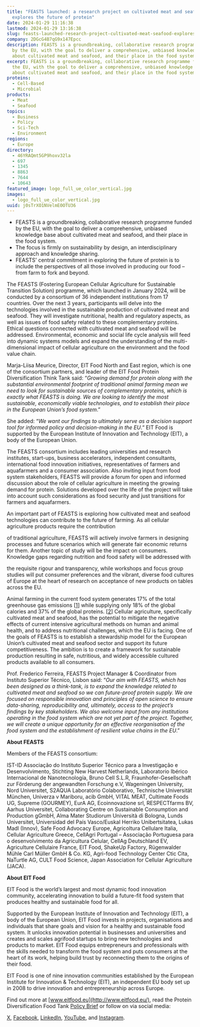 ```yaml
---
title: "FEASTS launched: a research project on cultivated meat and seafood
  explores the future of protein"
date: 2024-01-29 11:16:38
lastmod: 2024-01-29 13:16:38
slug: feasts-launched-research-project-cultivated-meat-seafood-explores-future-protein
company: 2DGcG4B7qG9x147Epcc
description: FEASTS is a groundbreaking, collaborative research programme funded
  by the EU, with the goal to deliver a comprehensive, unbiased knowledge base
  about cultivated meat and seafood, and their place in the food system.
excerpt: FEASTS is a groundbreaking, collaborative research programme funded by
  the EU, with the goal to deliver a comprehensive, unbiased knowledge base
  about cultivated meat and seafood, and their place in the food system.
proteins:
  - Cell-Based
  - Microbial
products:
  - Meat
  - Seafood
topics:
  - Business
  - Policy
  - Sci-Tech
  - Environment
regions:
  - Europe
directory:
  - 46YRAQmt5GP9hoxv32la
  - 697
  - 1345
  - 8863
  - 7644
  - 10643
featured_image: logo_full_ue_color_vertical.jpg
images:
  - logo_full_ue_color_vertical.jpg
uuid: j0sTrXO1NVelmE0OTU36
---
```

* FEASTS is a groundbreaking, collaborative research programme funded by the EU, with the goal to deliver a comprehensive, unbiased knowledge base about cultivated meat and seafood, and their place in the food system.
* The focus is firmly on sustainability by design, an interdisciplinary approach and knowledge sharing. 
* FEASTS’ central commitment in exploring the future of protein is to include the perspectives of all those involved in producing our food – from farm to fork and beyond.

The FEASTS (Fostering European Cellular Agriculture for Sustainable Transition Solution) programme, which launched in January 2024, will be conducted by a consortium of 36 independent institutions from 17 countries. Over the next 3 years, participants will delve into the technologies involved in the sustainable production of cultivated meat and seafood. They will investigate nutritional, health and regulatory aspects, as well as issues of food safety related to these complementary proteins. Ethical questions connected with cultivated meat and seafood will be addressed. Environmental, economic and social life cycle analysis will feed into dynamic systems models and expand the understanding of the multi-dimensional impact of cellular agriculture on the environment and the food value chain.

Marja-Liisa Meurice, Director, EIT Food North and East region, which is one of the consortium partners, and leader of the EIT Food Protein Diversification Think Tank said: “*Growing demand for protein along with the substantial environmental footprint of traditional animal farming mean we need to look for sustainable sources of complementary proteins, which is exactly what FEASTS is doing. We are looking to identify the most sustainable, economically viable technologies, and to establish their place in the European Union’s food system*.” 

She added: “*We want our findings to ultimately serve as a decision support tool for informed policy and decision-making in the EU*.“ EIT Food is supported by the European Institute of Innovation and Technology (EIT), a body of the European Union.

The FEASTS consortium includes leading universities and research institutes, start-ups, business accelerators, independent consultants, international food innovation initiatives, representatives of farmers and aquafarmers and a consumer association. Also inviting input from food system stakeholders, FEASTS will provide a forum for open and informed discussion about the role of cellular agriculture in meeting the growing demand for protein. Solutions developed over the life of the project will take into account such considerations as food security and just transitions for farmers and aquafarmers.

An important part of FEASTS is exploring how cultivated meat and seafood technologies can contribute to the future of farming. As all cellular agriculture products require the contribution 

of traditional agriculture, FEASTS will actively involve farmers in designing processes and future scenarios which will generate fair economic returns for them. Another topic of study will be the impact on consumers. Knowledge gaps regarding nutrition and food safety will be addressed with 

the requisite rigour and transparency, while workshops and focus group studies will put consumer preferences and the vibrant, diverse food cultures of Europe at the heart of research on acceptance of new products on tables across the EU.

Animal farming in the current food system generates 17% of the total greenhouse gas emissions [[1](https://ourworldindata.org/food-ghg-emissions)] while supplying only 18% of the global calories and 37% of the global proteins. [[2](https://ourworldindata.org/land-use)] Cellular agriculture, specifically cultivated meat and seafood, has the potential to mitigate the negative effects of current intensive agricultural methods on human and animal health, and to address nutritional challenges, which the EU is facing. One of the goals of FEASTS is to establish a stewardship model for the European Union’s cultivated meat and seafood sector and support its future competitiveness. The ambition is to create a framework for sustainable production resulting in safe, nutritious, and widely accessible cultured products available to all consumers.

Prof. Frederico Ferreira, FEASTS Project Manager & Coordinator from Instituto Superior Técnico, Lisbon said: “*Our aim with FEASTS, which has been designed as a think-tank, is to expand the knowledge related to cultivated meat and seafood so we can future-proof protein supply. We are focused on responsible innovation and principles of open science to ensure data-sharing, reproducibility and, ultimately, access to the project’s findings by key stakeholders. We also welcome input from any institutions operating in the food system which are not yet part of the project. Together, we will create a unique opportunity for an effective reorganisation of the food system and the establishment of resilient value chains in the EU*.”

**About FEASTS**

Members of the FEASTS consortium:

IST-ID Associação do Instituto Superior Técnico para a Investigação e Desenvolvimento, Stichting New Harvest Netherlands, Laboratorio Ibérico Internacional de Nanotecnología, Bruno Cell S.L.R, Fraunhofer-Gesellschaft zur Förderung der angewandten Forschung e.V, Wageningen University, Nord Universitet, S2AQUA Laboratório Colaborativo, Technische Universität München, Univerza v Mariboru, acib GmbH, VITAL MEAT, Cultimate Foods UG, Supreme (GOURMEY), EurA AG, Ecoinnovazione srl, RESPECTfarms BV, Aarhus Universitet, Collaborating Centre on Sustainable Consumption and Production gGmbH, Alma Mater Studiorum Università di Bologna, Lunds Universitet, Universidad del País Vasco/Euskal Herriko Unibertsitatea, Lukas Madl (Innov), Safe Food Advocacy Europe, Agricoltura Cellulare Italia, Cellular Agriculture Greece, CellAgri Portugal – Associação Portuguesa para o desenvolvimento da Agricultura Celular, CellAg Deutschland EV, Agriculture Cellulaire France, EIT Food, ShakeUp Factory, Rügenwalder Mühle Carl Müller GmbH & Co. KG, Agri-food Technology Center Ctic Cita, NaTurtle AG, CULT Food Science, Japan Association for Cellular Agriculture (JACA).

**About EIT Food**

EIT Food is the world’s largest and most dynamic food innovation community, accelerating innovation to build a future-fit food system that produces healthy and sustainable food for all.

Supported by the European Institute of Innovation and Technology (EIT), a body of the European Union, EIT Food invests in projects, organisations and individuals that share goals and vision for a healthy and sustainable food system. It unlocks innovation potential in businesses and universities and creates and scales agrifood startups to bring new technologies and products to market. EIT Food equips entrepreneurs and professionals with the skills needed to transform the food system and puts consumers at the heart of its work, helping build trust by reconnecting them to the origins of their food.

EIT Food is one of nine innovation communities established by the European Institute for Innovation & Technology (EIT), an independent EU body set up in 2008 to drive innovation and entrepreneurship across Europe.

Find out more at [www.eitfood.eu](http://www.eitfood.eu/), read the Protein Diversification Food Tank [Policy Brief](https://www.eitfood.eu/files/EIT-Food-PDTT-Policy-Brief-Accelerating-Protein-Diversification-for-Europe.pdf) or follow on via social media:

[X](https://twitter.com/EITFood), [Facebook](https://www.facebook.com/EITFood.eu/), [LinkedIn](https://www.linkedin.com/company/eit-food/), [YouTube](https://www.youtube.com/channel/UCwRtNjyVEL8eZt8fdxfENJQ), and [Instagram](https://www.instagram.com/food.unfolded/?hl=en).